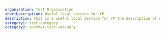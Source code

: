 ```yaml
---
organisation: Test Organisation
shortDescription: Useful local service for YP
description: This is a useful local service for YP the description of which will appear in the details page. Click the link to get to here.
category1: test-category
category2: another-test-category
---
```

